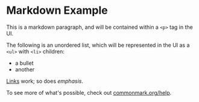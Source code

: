 # Markdown Example

This is a markdown paragraph, and will be contained within a `<p>` tag
in the UI.

The following is an unordered list, which will be represented in the UI as
a `<ul>` with `<li>` children:

* a bullet
* another

[Links](https://developer.mozilla.org/en-US/docs/Web/HTML/Element/a) work;
so does *emphasis*.

To see more of what's possible, check out [commonmark.org/help](https://commonmark.org/help).
